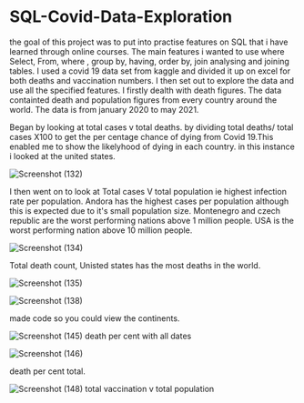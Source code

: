 # SQL-Covid-Data-Exploration

the goal of this project was to put into practise features on SQL that i have learned through online courses. The main features i wanted to use where 
Select, From, where , group by, having, order by, join analysing and joining tables. I used a covid 19 data set from kaggle and divided it up on excel for both deaths and vaccination numbers. I then set out to explore the data and use all the specified features. I firstly dealth with death figures. The data containted death and population figures from every country around the world. The data is from january 2020 to may 2021. 

Began by looking at total cases v total deaths. by dividing total deaths/ total cases X100 to get the per centage chance of dying from Covid 19.This enabled me to 
show the likelyhood of dying in each country. in this instance i looked at the united states. 

![Screenshot (132)](https://user-images.githubusercontent.com/84920516/124505125-bc725180-ddc0-11eb-82b8-78a9d91541cb.png)



I then went on to look at Total cases V total population ie highest infection rate per population. Andora has the highest cases per population although this is expected due to it's small population size. Montenegro and czech republic are the worst performing nations above 1 
million people. USA is the worst performing nation above 10 million people. 

![Screenshot (134)](https://user-images.githubusercontent.com/84920516/124506671-145e8780-ddc4-11eb-8704-0e89a74afede.png)

Total death count, Unisted states has the most deaths in the world. 

![Screenshot (135)](https://user-images.githubusercontent.com/84920516/124509446-e4b27e00-ddc9-11eb-99a9-aebf4a29a0c4.png)




![Screenshot (138)](https://user-images.githubusercontent.com/84920516/124508795-74efc380-ddc8-11eb-8b0e-d0b2daa2c3ff.png)

made code so you could view the continents. 

![Screenshot (145)](https://user-images.githubusercontent.com/84920516/124517025-df116400-ddda-11eb-88ce-c589e7752d22.png)
death per cent with all dates 

![Screenshot (146)](https://user-images.githubusercontent.com/84920516/124517031-e2a4eb00-ddda-11eb-9ea1-414a7e1e6151.png)

death per cent total. 


![Screenshot (148)](https://user-images.githubusercontent.com/84920516/124519583-a7f28100-dde1-11eb-9252-0ba634b48b16.png)
total vaccination v total population 
